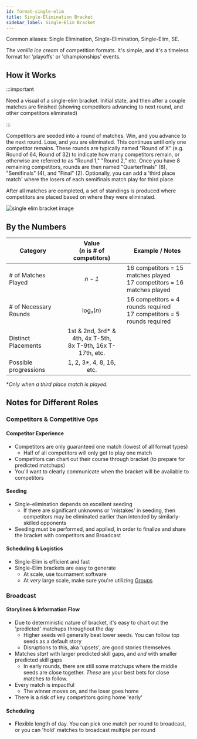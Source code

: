 ```yaml
---
id: format-single-elim
title: Single-Elimination Bracket
sidebar_label: Single-Elim Bracket
---
```


Common aliases: Single Elimination, Single-Elimination, Single-Elim, SE.

The *vanilla ice cream* of competition formats.
It's simple, and it's a timeless format for 'playoffs' or 'championships' events.

## How it Works

:::important

Need a visual of a single-elim bracket. Initial state, and then after a couple matches are finished (showing competitors advancing to next round, and other competitors eliminated)

:::

Competitors are seeded into a round of matches.
Win, and you advance to the next round.
Lose, and you are eliminated.
This continues until only one competitor remains.
These rounds are typically named "Round of X" (e.g. Round of 64, Round of 32) to indicate how many competitors
 remain, or otherwise are referred to as "Round 1," "Round 2," etc.
Once you have 8 remaining competitors, rounds are then named "Quarterfinals" (8), "Semifinals" (4), and "Final" (2).
Optionally, you can add a 'third place match' where the losers of each semifinals match play for third place.

After all matches are completed, a set of standings is produced where competitors are placed based on where they were eliminated.

![single elim bracket image](https://i.imgur.com/wJcEF9d.png)

## By the Numbers

| Category              |      Value <br />(*n* is # of competitors)                |   Example / Notes |
| -------------         | :-----------:             | ----- |
| # of Matches Played   | *n - 1*                   | 16 competitors = 15 matches played <br />17 competitors = 16 matches played |
| # of Necessary Rounds    |   log₂(*n*)               | 16 competitors = 4 rounds required <br /> 17 competitors = 5 rounds required |
| Distinct Placements   |   1st & 2nd, 3rd* & 4th, 4x T-5th,<br />8x T-9th, 16x T-17th, etc.       |   |
| Possible progressions | 1, 2, 3*, 4, 8, 16, etc.   |

**Only when a third place match is played.*

## Notes for Different Roles

### Competitors & Competitive Ops

#### Competitor Experience

* Competitors are only guaranteed one match (lowest of all format types)
  * Half of all competitors will only get to play one match
* Competitors can chart out their course through bracket (to prepare for predicted matchups)
* You'll want to clearly communicate when the bracket will be available to competitors

#### Seeding

* Single-elimination depends on excellent seeding
  * If there are significant unknowns or 'mistakes' in seeding, then competitors may be eliminated earlier than intended by similarly-skilled opponents
* Seeding must be performed, and applied, in order to finalize and share the bracket with competitors and Broadcast

#### Scheduling & Logistics

* Single-Elim is efficient and fast
* Single-Elim brackets are easy to generate
  * At scale, use tournament software
  * At *very* large scale, make sure you're utilizing [Groups](/docs/concepts#groups--pools)

### Broadcast

#### Storylines & Information Flow

* Due to deterministic nature of bracket, it's easy to chart out the 'predicted' matchups throughout the day
  * Higher seeds will generally beat lower seeds. You can follow top seeds as a default story
  * Disruptions to this, aka 'upsets', are good stories themselves
* Matches *start* with larger predicted skill gaps, and *end* with smaller predicted skill gaps
  * In early rounds, there are still some matchups where the middle seeds are close together. *These* are your best bets for close matches to follow.
* Every match is impactful
  * The winner moves on, and the loser goes home
* There is a risk of key competitors going home 'early'

#### Scheduling

* Flexible length of day. You can pick one match per round to broadcast, or you can 'hold' matches to broadcast multiple per round
